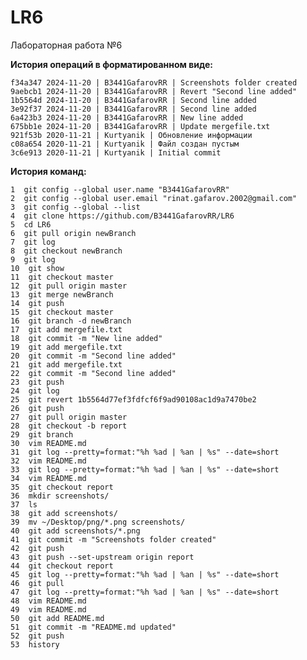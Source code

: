 # LR6
Лабораторная работа №6

**История операций в форматированном виде:**

    f34a347 2024-11-20 | B3441GafarovRR | Screenshots folder created
    9aebcb1 2024-11-20 | B3441GafarovRR | Revert "Second line added"
    1b5564d 2024-11-20 | B3441GafarovRR | Second line added
    3e92f37 2024-11-20 | B3441GafarovRR | Second line added
    6a423b3 2024-11-20 | B3441GafarovRR | New line added
    675bb1e 2024-11-20 | B3441GafarovRR | Update mergefile.txt
    921f53b 2020-11-21 | Kurtyanik | Обновление информации
    c08a654 2020-11-21 | Kurtyanik | Файл создан пустым
    3c6e913 2020-11-21 | Kurtyanik | Initial commit

**История команд:**

    1  git config --global user.name "B3441GafarovRR"
    2  git config --global user.email "rinat.gafarov.2002@gmail.com"
    3  git config --global --list
    4  git clone https://github.com/B3441GafarovRR/LR6
    5  cd LR6
    6  git pull origin newBranch
    7  git log
    8  git checkout newBranch
    9  git log
    10  git show
    11  git checkout master
    12  git pull origin master
    13  git merge newBranch
    14  git push
    15  git checkout master
    16  git branch -d newBranch
    17  git add mergefile.txt
    18  git commit -m "New line added"
    19  git add mergefile.txt
    20  git commit -m "Second line added"
    21  git add mergefile.txt
    22  git commit -m "Second line added"
    23  git push
    24  git log
    25  git revert 1b5564d77ef3fdfcf6f9ad90108ac1d9a7470be2
    26  git push
    27  git pull origin master
    28  git checkout -b report
    29  git branch
    30  vim README.md
    31  git log --pretty=format:"%h %ad | %an | %s" --date=short
    32  vim README.md
    33  git log --pretty=format:"%h %ad | %an | %s" --date=short
    34  vim README.md
    35  git checkout report
    36  mkdir screenshots/
    37  ls
    38  git add screenshots/
    39  mv ~/Desktop/png/*.png screenshots/
    40  git add screenshots/*.png
    41  git commit -m "Screenshots folder created"
    42  git push
    43  git push --set-upstream origin report
    44  git checkout report
    45  git log --pretty=format:"%h %ad | %an | %s" --date=short
    46  git pull
    47  git log --pretty=format:"%h %ad | %an | %s" --date=short
    48  vim README.md
    49  vim README.md
    50  git add README.md
    51  git commit -m "README.md updated"
    52  git push
    53  history
